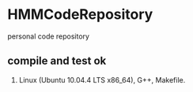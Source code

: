 HMMCodeRepository
==============

personal code repository


compile and test ok
-----------
1. Linux (Ubuntu 10.04.4 LTS x86_64), G++, Makefile.
